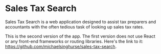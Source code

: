 # Sales Tax Search

Sales Tax Search is a web application designed to assist tax preparers and
accountants with the often tedious task of looking up sales tax rates.

This is the second version of the app. The first version does not use React or
any front-end frameworks or routing libraries. Here's the link to it: 
https://github.com/michaelsinghurse/sales-tax-search.
